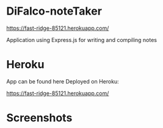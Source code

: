 # DiFalco-noteTaker



https://fast-ridge-85121.herokuapp.com/

Application using Express.js for writing and compiling notes



# Heroku

App can be found here Deployed on Heroku:


https://fast-ridge-85121.herokuapp.com/


#  Screenshots 



